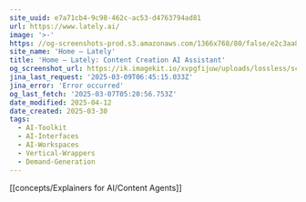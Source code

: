 ```yaml
---
site_uuid: e7a71cb4-9c98-462c-ac53-d4763794ad81
url: https://www.lately.ai/
image: '>-'
https: //og-screenshots-prod.s3.amazonaws.com/1366x768/80/false/e2c3aa87f70260416f1a9860b840a0e86bf9e7f8f95aa74c8753177687f3f786.jpeg
site_name: 'Home – Lately'
title: 'Home – Lately: Content Creation AI Assistant'
og_screenshot_url: https://ik.imagekit.io/xvpgfijuw/uploads/lossless/screenshots/20250528_Lately_AI_og_screenshot.jpeg
jina_last_request: '2025-03-09T06:45:15.033Z'
jina_error: 'Error occurred'
og_last_fetch: '2025-03-07T05:20:56.753Z'
date_modified: 2025-04-12
date_created: 2025-03-30
tags:
  - AI-Toolkit
  - AI-Interfaces
  - AI-Workspaces
  - Vertical-Wrappers
  - Demand-Generation
---
```


[[concepts/Explainers for AI/Content Agents]]
